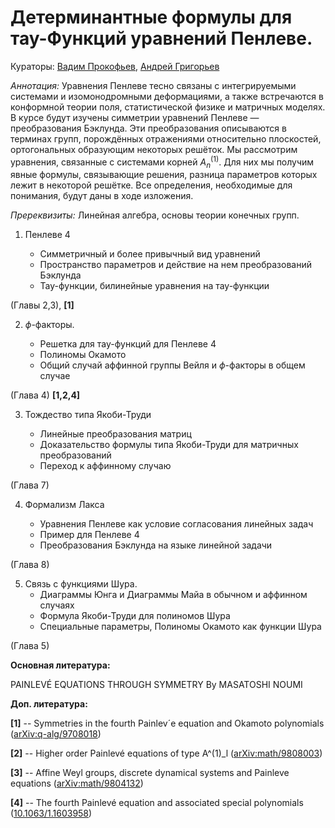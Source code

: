 # Детерминантные формулы для тау-Функций уравнений Пенлеве.

Кураторы: [Вадим Прокофьев](vadprokofev@gmail.com), [Андрей Григорьев](andrey4287252@gmail.com)

*Аннотация:* Уравнения Пенлеве тесно связаны с интегрируемыми системами и изомонодромными деформациями, а также встречаются в конформной теории поля, статистической физике и матричных моделях. В курсе будут изучены симметрии уравнений Пенлеве — преобразования Бэклунда. Эти преобразования описываются в терминах групп, порождённых отражениями относительно плоскостей, ортогональных образующим некоторых решёток. Мы рассмотрим уравнения, связанные с системами корней $A^{(1)}_{n}$. Для них мы получим явные формулы, связывающие решения, разница параметров которых лежит в некоторой решётке. Все определения, необходимые для понимания, будут даны в ходе изложения.

*Пререквизиты:* Линейная алгебра, основы теории конечных групп.

1. Пенлеве 4

   - Симметричный и более привычный вид уравнений
   - Пространство параметров и действие на нем преобразований Бэклунда
   - Тау-функции, билинейные уравнения на тау-функции

(Главы 2,3), **[1]**

2. $\phi$-факторы.

   - Решетка для тау-функций для Пенлеве 4
   - Полиномы Окамото
   - Общий случай аффинной группы Вейля и $\phi$-факторы в общем случае

(Глава 4) **[1,2,4]**

3. Тождество типа Якоби-Труди

   - Линейные преобразования матриц
   - Доказательство формулы типа Якоби-Труди для матричных преобразований
   - Переход к аффинному случаю

(Глава 7) 

4. Формализм Лакса

   - Уравнения Пенлеве как условие согласования линейных задач
   - Пример для Пенлеве 4
   - Преобразования Бэклунда на языке линейной задачи

(Глава 8)

5. Связь с функциями Шура.
   - Диаграммы Юнга и Диаграммы Майа в обычном и аффинном случаях
   - Формула Якоби-Труди для полиномов Шура
   - Специальные параметры, Полиномы Окамото как функции Шура


(Глава 5)

**Основная литература:**

PAINLEVÉ EQUATIONS THROUGH SYMMETRY  By MASATOSHI NOUMI

**Доп. литература:**

**[1]** -- Symmetries in the fourth Painlev´e equation and Okamoto polynomials ([arXiv:q-alg/9708018](https://arxiv.org/abs/q-alg/9708018)) 

**[2]** -- Higher order Painlevé equations of type A^(1)\_l ([arXiv:math/9808003](https://arxiv.org/abs/math/9808003)) 

**[3]** -- Affine Weyl groups, discrete dynamical systems and Painleve equations ([arXiv:math/9804132](https://arxiv.org/abs/math/9804132)) 

**[4]** -- The fourth Painlevé equation and associated special polynomials ([10.1063/1.1603958](https://ui.adsabs.harvard.edu/link_gateway/2003JMP....44.5350C/doi:10.1063/1.1603958))   
